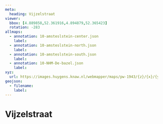 ```yaml
---
meta:
  heading: Vijzelstraat
viewer:
  bbox: [4.889858,52.361916,4.894879,52.365423]
  rotation: -283
allmaps:
  - annotation: 10-amsteslstein-center.json 
    label:
  - annotation: 10-amsteslstein-north.json 
    label:    
  - annotation: 10-amsteslstein-south.json 
    label: 
  - annotation: 10-NHM-De-bazel.json 
    label: 
xyz: 
  url: https://images.huygens.knaw.nl/webmapper/maps/pw-1943/{z}/{x}/{y}.png
geojson: 
  - filename: 
    label: 
---
```

# Vijzelstraat

